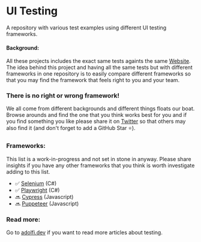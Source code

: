 # UI Testing
A repository with various test examples using different UI testing frameworks.

#### Background:
All these projects includes the exact same tests againts the same [Website](https://adolfi.dev). The idea behind this project and having all the same tests but with different frameworks in one repository is to easily compare different frameworks so that you may find the framework that feels right to you and your team.

### There is no right or wrong framework!
We all come from different backgrounds and different things floats our boat. Browse arounds and find the one that you think works best for you and if you find something you like please share it on [Twitter](https://twitter.com) so that others may also find it (and don't forget to add a GitHub Star ⭐️).

### Frameworks:
This list is a work-in-progress and not set in stone in anyway. Please share insights if you have any other frameworks that you think is worth investigate adding to this list.
- ✅ [Selenium](https://github.com/Adolfi/UI-Testing/tree/main/Selenium) (C#)
- ✅ [Playwright](https://github.com/Adolfi/UI-Testing/tree/main/Playwright) (C#)
- 🔜 [Cypress](https://github.com/Adolfi/UI-Testing/tree/main/Cypress) (Javascript)
- 🔜 [Puppeteer](https://github.com/Adolfi/UI-Testing/tree/main/Puppeteer) (Javascript)

### Read more:
Go to [adolfi.dev](https://adolfi.dev) if you want to read more articles about testing.
